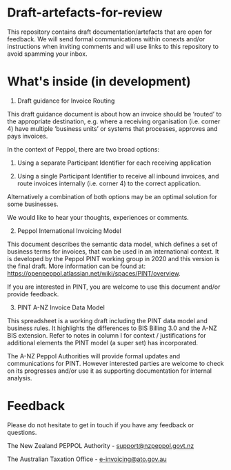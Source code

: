 # Draft-artefacts-for-review
This repository contains draft documentation/artefacts that are open for feedback. We will send formal communications within conexts and/or instructions when inviting comments and will use links to this repository to avoid spamming your inbox.  

# What's inside (in development)

1. Draft guidance for Invoice Routing

This draft guidance document is about how an invoice should be ‘routed’ to the appropriate destination, e.g. where a receiving organisation (i.e. corner 4) have multiple ‘business units’ or systems that processes, approves and pays invoices.

In the context of Peppol, there are two broad options:
1.	Using a separate Participant Identifier for each receiving application

2.	Using a single Participant Identifier to receive all inbound invoices, and route invoices internally (i.e. corner 4) to the correct application. 

Alternatively a combination of both options may be an optimal solution for some businesses.  

We would like to hear your thoughts, experiences or comments.  

2. Peppol International Invoicing Model

This document describes the semantic data model, which defines a set of business terms for invoices, that can be used in an international context. 
It is developed by the Peppol PINT working group in 2020 and this version is the final draft.  More information can be found at: https://openpeppol.atlassian.net/wiki/spaces/PINT/overview. 

If you are interested in PINT, you are welcome to use this document and/or provide feedback. 


3. PINT A-NZ Invoice Data Model

This spreadsheet is a working draft including the PINT data model and business rules.   It highlights the differences to BIS Billing 3.0 and the A-NZ BIS extension.
Refer to notes in column I for context / justifications for additional elements the PINT model (a super set) has incorporated. 

The A-NZ Peppol Authorities will provide formal updates and communications for PINT. However interested parties are welcome to check on its progresses and/or use it as supporting documentation for internal analysis.   


# Feedback

Please do not hesitate to get in touch if you have any feedback or questions.

The New Zealand PEPPOL Authority - support@nzpeppol.govt.nz

The Australian Taxation Office - e-invoicing@ato.gov.au
